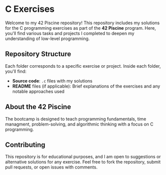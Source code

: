 # C Exercises

Welcome to my 42 Piscine repository! This repository includes my solutions for the C programming exercises as part of the **42 Piscine** program. Here, you'll find various tasks and projects I completed to deepen my understanding of low-level programming.

## Repository Structure

Each folder corresponds to a specific exercise or project. Inside each folder, you'll find:
- **Source code**: `.c` files with my solutions
- **README** files (if applicable): Brief explanations of the exercises and any notable approaches used

## About the 42 Piscine

The bootcamp is designed to teach programming fundamentals, time managment, problem-solving, and algorithmic thinking with a focus on C programming.

## Contributing

This repository is for educational purposes, and I am open to suggestions or alternative solutions for any exercise. Feel free to fork the repository, submit pull requests, or open issues with comments.
